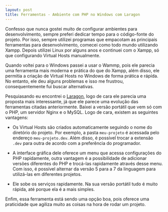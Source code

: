 ```yaml
---
layout: post
title: Ferramentas - Ambiente com PHP no Windows com Laragon
---
```


Confesso que nunca gostei muito de configurar ambientes para desenvolvimento, sempre preferi dedicar tempo para o código-fonte do projeto. Por isso, sempre utilizei programas que empacotam as principais ferramentas para desenvolvimento, comecei como todo mundo utilizando Xampp. Depois utilizei Linux por alguns anos e continuei com o Xampp, só que configurando Virtual Hosts manualmente.

Quando voltei para o Windows passei a usar o Wammp, pois ele parecia uma ferramenta mais moderna e prática do que do Xampp, além disso, ele permitia a criação de Virtual Hosts no Windows de forma prática e rápída. No entanto, ele deu alguns problemas e isso me frustrou, consequentemente fui buscar alternativas.

Pesquiasando eu encontrei o [Laragon](https://laragon.org/download/), logo de cara ele parecia uma proposta mais interessante, já que ele parece uma evolução das ferramentas citadas anteriormente. Baixei a versão portátil que vem só com o PHP, um servidor Nginx e o MySQL. Logo de cara, existem as seguintes vantagens:

* Os Virtual Hosts são criados automaticamente seguindo o nome do diretório do projeto. Por exemplo, a pasta ```meu-projeto``` é acessada pelo endereço ```meu-projeto.dev```. Além disso, é possível trocar a extensão ```.dev``` para outra de acordo com a preferência do programador.

* A interface gráfica dele oferece um menu que acessa configurações do PHP rapidamente, outra vantagem é a possibilidade de adicionar versões diferentes do PHP e trocá-las rapidamente através desse menu. Com isso, é possível alternar da versão 5 para a 7 da linguagem para utilizá-las em diferentes projetos.

* Ele sobe os serviços rapidamente. Na sua versão portátil tudo é muito rápida, até porque ela é a mais simples.

Enfim, essa ferramenta está sendo uma opção boa, pois oferece uma praticidade que agiliza muito as coisas na hora de rodar um projeto.